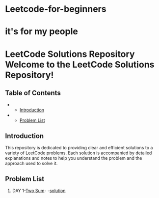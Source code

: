 # Leetcode-for-beginners
# it's for my people
# LeetCode Solutions Repository Welcome to the **LeetCode Solutions Repository**!

## Table of Contents 
- - [Introduction](#introduction)
- - [Problem List](#problem-list)

## Introduction 
This repository is dedicated to providing clear and efficient solutions to a variety of LeetCode problems. Each solution is accompanied by detailed explanations and notes to help you understand the problem and the approach used to solve it.

## Problem List 
1. DAY 1-[Two Sum](https://leetcode.com/problems/two-sum/solutions/6206490/cracking-the-code-mastering-the-two-sum-tvdec)- -[solution](https://github.com/Ayvak16122005/Leetcode-for-beginners/blob/main/DAY%201)

